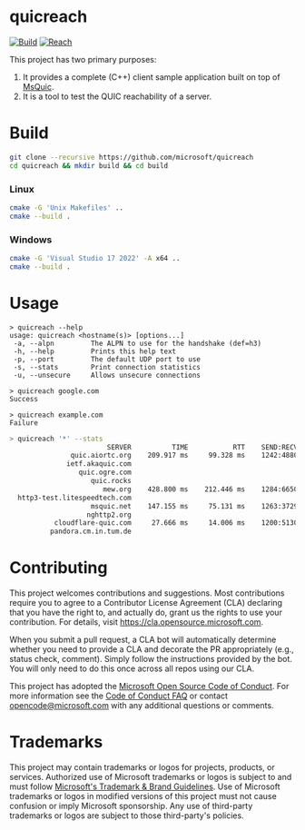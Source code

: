 # quicreach

[![Build](https://github.com/microsoft/quicreach/actions/workflows/build.yml/badge.svg)](https://github.com/microsoft/quicreach/actions/workflows/build.yml)
[![Reach](https://github.com/microsoft/quicreach/actions/workflows/reach.yml/badge.svg)](https://github.com/microsoft/quicreach/actions/workflows/reach.yml)

This project has two primary purposes:

1. It provides a complete (C++) client sample application built on top of [MsQuic](https://github.com/microsoft/msquic).
2. It is a tool to test the QUIC reachability of a server.

# Build

```Bash
git clone --recursive https://github.com/microsoft/quicreach
cd quicreach && mkdir build && cd build
```

### Linux
```Bash
cmake -G 'Unix Makefiles' ..
cmake --build .
```

### Windows
```Bash
cmake -G 'Visual Studio 17 2022' -A x64 ..
cmake --build .
```

# Usage

```
> quicreach --help
usage: quicreach <hostname(s)> [options...]
 -a, --alpn         The ALPN to use for the handshake (def=h3)
 -h, --help         Prints this help text
 -p, --port         The default UDP port to use
 -s, --stats        Print connection statistics
 -u, --unsecure     Allows unsecure connections
```

```
> quicreach google.com
Success
```
```
> quicreach example.com
Failure
```

```Bash
> quicreach '*' --stats
                        SERVER          TIME           RTT    SEND:RECV           STATS
               quic.aiortc.org    209.917 ms     99.328 ms    1242:4880 (3.9x)    4545 RX CRYPTO
              ietf.akaquic.com
                 quic.ogre.com
                    quic.rocks
                       mew.org    428.800 ms    212.446 ms    1284:6650 (5.2x)    4541 RX CRYPTO
  http3-test.litespeedtech.com
                    msquic.net    147.155 ms     75.131 ms    1263:3729 (3.0x)    3461 RX CRYPTO
                   nghttp2.org
           cloudflare-quic.com     27.666 ms     14.006 ms    1200:5130 (4.3x)    2668 RX CRYPTO
          pandora.cm.in.tum.de
```

# Contributing

This project welcomes contributions and suggestions.  Most contributions require you to agree to a
Contributor License Agreement (CLA) declaring that you have the right to, and actually do, grant us
the rights to use your contribution. For details, visit https://cla.opensource.microsoft.com.

When you submit a pull request, a CLA bot will automatically determine whether you need to provide
a CLA and decorate the PR appropriately (e.g., status check, comment). Simply follow the instructions
provided by the bot. You will only need to do this once across all repos using our CLA.

This project has adopted the [Microsoft Open Source Code of Conduct](https://opensource.microsoft.com/codeofconduct/).
For more information see the [Code of Conduct FAQ](https://opensource.microsoft.com/codeofconduct/faq/) or
contact [opencode@microsoft.com](mailto:opencode@microsoft.com) with any additional questions or comments.

# Trademarks

This project may contain trademarks or logos for projects, products, or services. Authorized use of Microsoft
trademarks or logos is subject to and must follow
[Microsoft's Trademark & Brand Guidelines](https://www.microsoft.com/en-us/legal/intellectualproperty/trademarks/usage/general).
Use of Microsoft trademarks or logos in modified versions of this project must not cause confusion or imply Microsoft sponsorship.
Any use of third-party trademarks or logos are subject to those third-party's policies.
